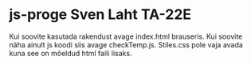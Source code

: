 # js-proge Sven Laht TA-22E

Kui soovite kasutada rakendust avage index.html brauseris.
Kui soovite näha ainult js koodi siis avage checkTemp.js.
Stiles.css pole vaja avada kuna see on mõeldud html faili lisaks.
